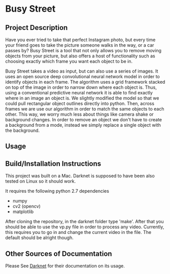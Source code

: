 Busy Street
===========

Project Description
-------------------
Have you ever tried to take that perfect Instagram photo, but every time your friend goes to take the picture someone walks in the way, or a car passes by? Busy Street is a tool that not only allows you to remove moving objects from your picture, but also offers a host of functionality such as choosing exactly which frame you want each object to be in.

Busy Street takes a video as input, but can also use a series of images. It uses an open source deep convolutional neural network model in order to identify objects in each frame. The algorithm uses a grid framework stacked on top of the image in order to narrow down where each object is. Thus, using a conventional predictive neural network it is able to find exactly where in an image an object is. We slightly modified the model so that we could pull rectangular object outlines directly into python. Then, across frames we are use our algorithm in order to match the same objects to each other. This way, we worry much less about things like camera shake or background changes. In order to remove an object we don't have to create a background from a mode, instead we simply replace a single object with the background.

Usage
-----

Build/Installation Instructions
-------------------------------
This project was built on a Mac. Darknet is supposed to have been also tested on Linux so it should work.

It requires the following python 2.7 dependencies
* numpy
* cv2 (opencv)
* matplotlib

After cloning the repository, in the darknet folder type 'make'. After that you should be able to use the vp.py file in order to process any video. Currently, this requires you to go in and change the current video in the file. The default should be alright though.

Other Sources of Documentation
------------------------------
Please See [Darknet](https://github.com/pjreddie/darknet) for their documentation on its usage.
